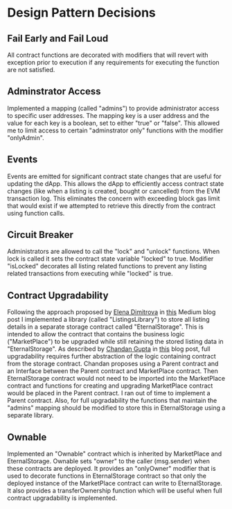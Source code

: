 # Design Pattern Decisions

## Fail Early and Fail Loud
All contract functions are decorated with modifiers that will revert with  exception prior to execution if any requirements for executing the function are not satisfied.

## Adminstrator Access
Implemented a mapping (called "admins") to provide administrator access to specific user addresses.  The mapping key is a user address and the value for each key is a boolean, set to either "true" or "false".  This allowed me to limit access to certain "adminstrator only" functions with the modifier "onlyAdmin".

## Events
Events are emitted for significant contract state changes that are useful for updating the dApp.  This allows the dApp to efficiently access contract state changes (like when a listing is created, bought or cancelled) from the EVM transaction log.  This eliminates the concern with exceeding block gas limit that would exist if we attempted to retrieve this directly from the contract using function calls. 

## Circuit Breaker
Administrators are allowed to call the "lock" and "unlock" functions.  When lock is called it sets the contract state variable "locked" to true.  Modifier "isLocked" decorates all listing related functions to prevent any listing related transactions from executing while "locked" is true.

## Contract Upgradability
Following the approach proposed by [Elena Dimitrova](https://blog.colony.io/@elena_di) in [this](https://blog.colony.io/writing-upgradeable-contracts-in-solidity-6743f0eecc88) Medium blog post I implemented a library (called "ListingsLibrary") to store all listing details in a separate storage contract called "EternalStorage".  This is intended to allow the contract that contains the business logic ("MarketPlace") to be upgraded while still retaining the stored listing data in "EternalStorage".  As described by [Chandan Gupta](https://medium.com/@nrchandan) in [this](https://medium.com/@nrchandan/interfaces-make-your-solidity-contracts-upgradeable-74cd1646a717) blog post, full upgradability requires further abstraction of the logic containing contract from the storage contract.  Chandan proposes using a Parent contract and an Interface between the Parent contract and MarketPlace contract.  Then EternalStorage contract would not need to be imported into the MarketPlace contract and functions for creating and upgrading MarketPlace contract would be placed in the Parent contract.  I ran out of time to implement a Parent contract.  Also, for full upgradability the functions that maintain the "admins" mapping should be modified to store this in EternalStorage using a separate library. 

## Ownable
Implemented an "Ownable" contract which is inherited by MarketPlace and EternalStorage. Ownable sets "owner" to the caller (msg.sender) when these contracts are deployed. It provides an "onlyOwner" modifier that is used to decorate functions in EternalStorage contract so that only the deployed instance of the MarketPlace contract can write to EternalStorage.  It also provides a transferOwnership function which will be useful when full contract upgradability is implemented.